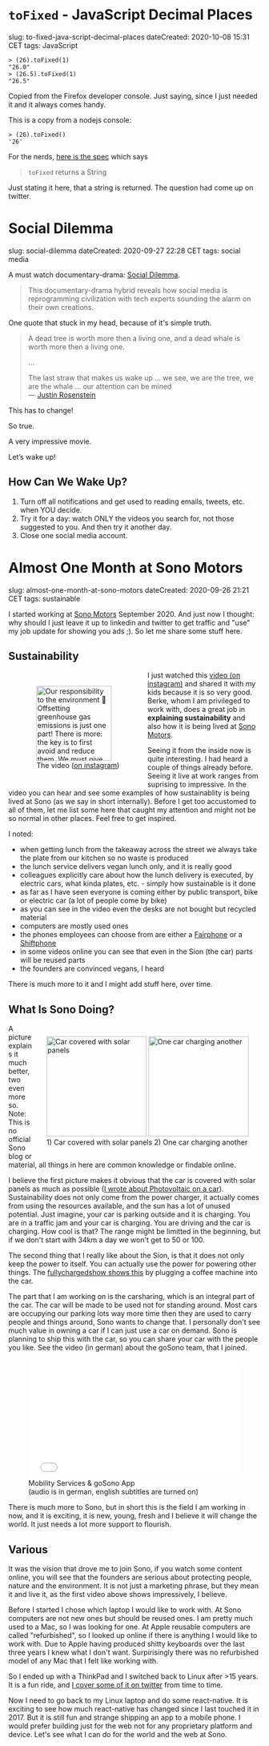 # `toFixed` - JavaScript Decimal Places
slug: to-fixed-java-script-decimal-places
dateCreated: 2020-10-08 15:31 CET
tags: JavaScript

```
> (26).toFixed(1)
"26.0"
> (26.5).toFixed(1)
"26.5"
```

Copied from the Firefox developer console.
Just saying, since I just needed it and it always comes handy.

This is a copy from a nodejs console:

```
> (26).toFixed()
'26'
```

For the nerds, [here is the spec](https://tc39.es/ecma262/#sec-number.prototype.tofixed)
which says
> `toFixed` returns a String

Just stating it here, that a string is returned. The question had come up on twitter.

# Social Dilemma
slug: social-dilemma
dateCreated: 2020-09-27 22:28 CET
tags: social media

A must watch documentary-drama: [Social Dilemma](https://thesocialdilemma.com).

> This documentary-drama hybrid reveals how social media is reprogramming civilization 
> with tech experts sounding the alarm on their own creations. 

One quote that stuck in my head, because of it's simple truth.
> A dead tree is worth more then a living one, and a dead whale is worth more then a living one.
>
> ...
>
> The last straw that makes us wake up ... we see, we are the tree, we are the whale ... 
> our attention can be mined   
> — [Justin Rosenstein](https://twitter.com/rosenstein)

This has to change!

So true.

A very impressive movie.

Let’s wake up!

## How Can We Wake Up?
1. Turn off all notifications and get used to reading emails, tweets, etc. when YOU decide.
1. Try it for a day: watch ONLY the videos you search for, not those suggested to you.
   And then try it another day.
1. Close one social media account.

# Almost One Month at Sono Motors
slug: almost-one-month-at-sono-motors
dateCreated: 2020-09-26 21:21 CET
tags: sustainable

I started working at [Sono Motors](https://sonomotors.com)
September 2020. And just now I thought: why should I just 
leave it up to linkedin and twitter to get traffic and "use" my job update
for showing you ads ;). So let me share some stuff here.

## Sustainability
<figure style="float: left; padding: 1rem;">
    <img src="../sono-insta-screenshot.jpeg" alt="Our responsibility to the environment 🌳 Offsetting greenhouse gas emissions is just one part! There is more: the key is to first avoid and reduce them. We must give absolutely everything to protect this planet!" width="150" class="sizeup-onhover-image scale4 origin-left-center" />
    <figcaption>The video (<a href="https://www.instagram.com/p/ByDjvVzFKbO/">on instagram</a>)</figcaption>
</figure>

I just watched this [video (on instagram)](https://www.instagram.com/p/ByDjvVzFKbO/)
and shared it with my kids because it is 
so very good. Berke, whom I am privileged to work with, does a great job
in **explaining sustainability** and also how it is being lived at
[Sono Motors](https://sonomotors.com).

Seeing it from the inside now is quite interesting. I had heard a couple of things
already before. Seeing it live at work ranges from suprising to impressive.
In the video you can hear and see some examples of how sustainablity is being lived at
Sono (as we say in short internally).
Before I get too accustomed to all of them, let me list some here that caught my attention
and might not be so normal in other places. Feel free to get inspired.

I noted:
* when getting lunch from the takeaway across the street we always take the plate from our kitchen
  so no waste is produced
* the lunch service delivers vegan lunch only, and it is really good
* colleagues explicitly care about how the lunch delivery is executed, 
  by electric cars, what kinda plates, etc. - simply how sustainable is it done
* as far as I have seen everyone is coming either by public transport, bike or electric car
  (a lot of people come by bike)
* as you can see in the video even the desks are not bought but recycled material
* computers are mostly used ones
* the phones employees can choose from are either a [Fairphone](https://www.fairphone.com/en/) 
  or a [Shiftphone](https://www.shiftphones.com/)
* in some videos online you can see that even in the Sion (the car) parts will be 
  reused parts
* the founders are convinced vegans, I heard

There is much more to it and I might add stuff here, over time.

## What Is Sono Doing?
<figure style="float: right; padding: 1rem; margin: 0.5rem;">
    <img src="../sono-solar-panels.png" alt="Car covered with solar panels" width="200" class="sizeup-onhover-image scale4 origin-left-center" />
    <img src="../sono-bidirectional-charging.png" alt="One car charging another" width="200" class="sizeup-onhover-image scale4 origin-left-center" />
    <figcaption>1) Car covered with solar panels 2) One car charging another</figcaption>
</figure>
A picture explains it much better, two even more so.
Note: This is no official Sono blog or material, all things in here are common knowledge or
findable online.

I believe the first picture makes it obvious that the car is covered with solar panels
as much as possible ([I wrote about Photovoltaic on a car](/tidbits/2020/08/photovoltaic-on-a-car/)).
Sustainability does not only come from the power charger, it actually comes from using the resources
available, and the sun has a lot of unused potential. Just imagine, your car is parking outside and
it is charging. You are in a traffic jam and your car is charging. You are driving and the car is charging.
How cool is that? The range might be limitted in the beginning, but if we don't start with
34km a day we won't get to 50 or 100.

The second thing that I really like about the Sion, is that it does not only keep the power to 
itself. You can actually use the power for powering other things. The [fullychargedshow shows this](https://youtu.be/wLZKdkgB85k?t=35) 
by plugging a coffee machine into the car.

The part that I am working on is the carsharing, which is an integral part of the car.
The car will be made to be used not for standing around. Most cars are occupying our parking lots
way more time then they are used to carry people and things around, Sono wants to change that.
I personally don't see much value in owning a car if I can just use a car on demand.
Sono is planning to ship this with the car, so you can share your car with the people you like.
See the video (in german) about the goSono team, that I joined.

<figure>
    <iframe id="photovoltaic-player" width="427" height="240" name="video" src="//www.youtube.com/embed/nnFEQsO4z3Q?cc_load_policy=1&cc_lang_pref=en" frameborder="0" allowfullscreen></iframe>
    <figcaption>Mobility Services & goSono App<br/>(audio is in german, english subtitles are turned on)</figcaption>
</figure>

There is much more to Sono, but in short this is the field I am working in now, and it is exciting, it is
new, young, fresh and I believe it will change the world. It just needs a lot more support to flourish.

## Various
It was the vision that drove me to join Sono, if you watch some content online, you will
see that the founders are serious about protecting people, nature and the environment.
It is not just a marketing phrase, but they mean it and live it, as the first video
above shows impressively, I believe.

Before I started I chose which laptop I would like to work with. At Sono computers
are not new ones but should be reused ones. I am pretty much used to a Mac, so I was looking for one.
At Apple reusable computers are called "refurbished", so I looked up online if there is anything
I would like to work with. Due to Apple having produced shitty keyboards over the last
three years I knew what I don't want. Surpirisingly there was no refurbished model of
any Mac that I felt like working with.

So I ended up with a ThinkPad and I switched back to Linux after >15 years.
It is a fun ride, and [I cover some of it on twitter](https://twitter.com/search?q=%23fromMacToLinux&f=live) 
from time to time.

Now I need to go back to my Linux laptop and do some react-native.
It is exciting to see how much react-native has changed since I last touched it in 2017.
But it is still fun and strange shipping an app to a mobile phone. I would prefer 
building just for the web not for any proprietary platform and device. Let's see
what I can do for the world and the web at Sono.
